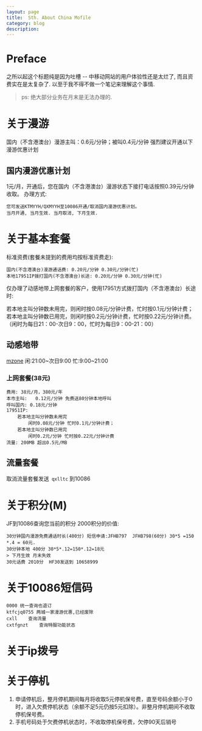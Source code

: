 ```yaml
---
layout: page
title:	Sth. About China Mofile
category: blog
description: 
---
```

# Preface
之所以起这个标题纯是因为吐槽 -- 中移动网站的用户体验性还是太烂了, 而且资费实在是太复杂了. 以至于我不得不做一个笔记来理解这个事情.
> ps: 绝大部分业务在月末是无法办理的.

# 关于漫游
国内（不含港澳台）漫游主叫：0.6元/分钟；被叫0.4元/分钟
强烈建议开通以下漫游优惠计划

## 国内漫游优惠计划
1元/月，开通后，您在国内（不含港澳台）漫游状态下接打电话按照0.39元/分钟收取。
办理方式:

	您可发送KTMYYH/QXMYYH至10086开通/取消国内漫游优惠计划。
	当月开通, 当月生效. 当月取消, 下月生效.

# 关于基本套餐
标准资费(套餐未提到的费用均按标准资费走):

	国内(不含港澳台)漫游通话费:	0.20元/分钟 0.30元/分钟(忙)
	本地17951IP拨打国内(不含港澳台)长途: 0.20元/分钟 0.30元/分钟(忙)

仅办理了动感地带上网套餐的客户，使用17951方式拨打国内（不含港澳台）长途时:

若本地主叫分钟数未用完，则闲时按0.08元/分钟计费，忙时按0.1元/分钟计费；
若本地主叫分钟数已用完，则闲时按0.2元/分钟计费，忙时按0.22元/分钟计费。
（闲时为每日21：00-次日9：00，忙时为每日9：00-21：00）

## 动感地带
[mzone](http://service.bj.10086.cn/poffice/package/showpackage.action?from=bj&PACKAGECODE=MZONEJCTC&isCheck=1&smartID=5122944242)
闲:21:00~次日9:00	忙:9:00~21:00
### 上网套餐(38元)

	费用:	38元/月，380元/年
	本市主叫:	0.12元/分钟 免费送80分钟本地呼叫
	呼叫国内: 0.18元/分钟
	17951IP:
		若本地主叫分钟数未用完
			闲时0.08元/分钟 忙时0.1元/分钟计费；
		若本地主叫分钟数已用完
			闲时0.2元/分钟 忙时按0.22元/分钟计费
	流量:	200MB 超出0.5元/MB

## 流量套餐
取消流量套餐发送` qxlltc` 到10086

# 关于积分(M)
JF到10086查询您当前的积分
2000积分的价值:

	30分钟国内漫游免费通话时长(400分) 短信申请:JFHB797  JFHB798(60分) 30*5 =150 *.4 = 60元.
	30分钟本地 400分 30*5*.12=150*.12=18元
	> 下月生效 月末失效
	30元话费 2010分  HF30发送到 10658999


# 关于10086短信码
	0000 统一查询也退订
	ktfcjq0755 两城一家漫游优惠,已经废除
	cxll	查询流量
	cxtfgnzt	查询特服功能状态



# 关于ip拨号

# 关于停机
1. 申请停机后，整月停机期间每月将收取5元停机保号费，直至号码余额小于0时，进入欠费停机状态（余额不足5元仍按5元扣除）。非整月停机期间不收取停机保号费。
2. 手机号码处于欠费停机状态时，不收取停机保号费，欠停90天后销号
